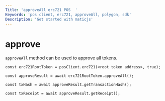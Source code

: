 ```yaml
---
Title: 'approveAll erc721 POS  '
Keywords: 'pos client, erc721, approveAll, polygon, sdk'
Description: 'Get started with maticjs'
---
```


# approve

`approveAll` method can be used to approve all tokens.

```
const erc721RootToken = posClient.erc721(<root token address>, true);

const approveResult = await erc721RootToken.approveAll();

const txHash = await approveResult.getTransactionHash();

const txReceipt = await approveResult.getReceipt();

```
